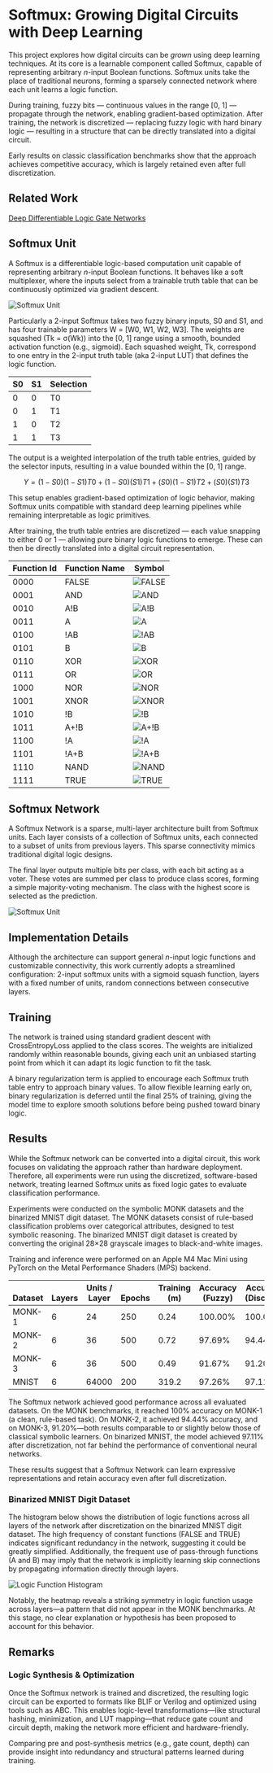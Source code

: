 # Softmux: Growing Digital Circuits with Deep Learning

This project explores how digital circuits can be _grown_ using deep learning techniques. At its core is a learnable component called Softmux, capable of representing arbitrary _n_-input Boolean functions. Softmux units take the place of traditional neurons, forming a sparsely connected network where each unit learns a logic function.

During training, fuzzy bits — continuous values in the range [0, 1] — propagate through the network, enabling gradient-based optimization. After training, the network is discretized — replacing fuzzy logic with hard binary logic — resulting in a structure that can be directly translated into a digital circuit.

Early results on classic classification benchmarks show that the approach achieves competitive accuracy, which is largely retained even after full discretization.

## Related Work
[Deep Differentiable Logic Gate Networks](https://github.com/Felix-Petersen/difflogic)

## Softmux Unit

A Softmux is a differentiable logic-based computation unit capable of representing arbitrary _n_-input Boolean functions. It behaves like a soft multiplexer, where the inputs select from a trainable truth table that can be continuously optimized via gradient descent.

![Softmux Unit](docs/images/softmux-unit.png)

Particularly a 2-input Softmux takes two fuzzy binary inputs, S0 and S1, and has four trainable parameters W = [W0, W1, W2, W3]. The weights are squashed (Tk = σ(Wk)) into the [0, 1] range using a smooth, bounded activation function (e.g.,  sigmoid). Each squashed weight, Tk, correspond to one entry in the 2-input truth table (aka 2-input LUT) that defines the logic function. 

| S0 | S1 | Selection   |
|----|----|-------------|
| 0  | 0  | T0          |
| 0  | 1  | T1          |
| 1  | 0  | T2          |
| 1  | 1  | T3          |

The output is a weighted interpolation of the truth table entries, guided by the selector inputs, resulting in a value bounded within the [0, 1] range.

$$
Y = (1 − S0)(1 − S1)T0 +
    (1 − S0)(    S1)T1 +
    (    S0)(1 − S1)T2 + 
    (    S0)(    S1)T3
$$

This setup enables gradient-based optimization of logic behavior, making Softmux units compatible with standard deep learning pipelines while remaining interpretable as logic primitives. 

After training, the truth table entries are discretized — each value snapping to either 0 or 1 — allowing pure binary logic functions to emerge. These can then be directly translated into a digital circuit representation.

| Function Id | Function Name   | Symbol                                            |
|-------------|-----------------|-------------------------------------------------|
| 0000        | FALSE           | ![FALSE](docs/images/gates/GATE-0000-FALSE.png) |
| 0001        | AND             | ![AND](docs/images/gates/GATE-0001-AND.png) |
| 0010        | A!B             | ![A!B](docs/images/gates/GATE-0010-AANDNOTB.png) |
| 0011        | A               | ![A](docs/images/gates/GATE-0011-A.png) |
| 0100        | !AB             | ![!AB](docs/images/gates/GATE-0100-NOTAANDB.png) |
| 0101        | B               | ![B](docs/images/gates/GATE-0101-B.png) |
| 0110        | XOR             | ![XOR](docs/images/gates/GATE-0110-XOR.png) |
| 0111        | OR              | ![OR](docs/images/gates/GATE-0111-OR.png) |
| 1000        | NOR             | ![NOR](docs/images/gates/GATE-1000-NOR.png) |
| 1001        | XNOR            | ![XNOR](docs/images/gates/GATE-1001-XNOR.png) |
| 1010        | !B              | ![!B](docs/images/gates/GATE-1010-NOTB.png) |
| 1011        | A+!B            | ![A+!B](docs/images/gates/GATE-1011-AORNOTB.png) |
| 1100        | !A              | ![!A](docs/images/gates/GATE-1100-NOTA.png) |
| 1101        | !A+B            | ![!A+B](docs/images/gates/GATE-1101-NOTAORB.png) |
| 1110        | NAND            | ![NAND](docs/images/gates/GATE-1110-NAND.png) |
| 1111        | TRUE            | ![TRUE](docs/images/gates/GATE-1111-TRUE.png) |

## Softmux Network
A Softmux Network is a sparse, multi-layer architecture built from Softmux units. Each layer consists of a collection of Softmux units, each connected to a subset of units from  previous layers. This sparse connectivity mimics traditional digital logic designs. 

The final layer outputs multiple bits per class, with each bit acting as a voter. These votes are summed per class to produce class scores, forming a simple majority-voting mechanism. The class with the highest score is selected as the prediction.

![Softmux Unit](docs/images/softmux-network.png)

## Implementation Details

Although the architecture can support general _n_-input logic functions and customizable connectivity, this work currently adopts a streamlined configuration: 2-input softmux units with a sigmoid squash function, layers with a fixed number of units, random connections between consecutive layers.

## Training

The network is trained using standard gradient descent with CrossEntropyLoss applied to the class scores. The weights are initialized randomly within reasonable bounds, giving each unit an unbiased starting point from which it can adapt its logic function to fit the task.

A binary regularization term is applied to encourage each Softmux truth table entry to approach binary values. To allow flexible learning early on, binary regularization is deferred until the final 25% of training, giving the model time to explore smooth solutions before being pushed toward binary logic. 

## Results

While the Softmux network can be converted into a digital circuit, this work focuses on validating the approach rather than hardware deployment. Therefore, all experiments were run using the discretized, software-based network, treating learned Softmux units as fixed logic gates to evaluate classification performance.

Experiments were conducted on the symbolic MONK datasets and the binarized MNIST digit dataset. The MONK datasets consist of rule-based classification problems over categorical attributes, designed to test symbolic reasoning. The binarized MNIST digit dataset is created by converting the original 28×28 grayscale images to black-and-white images. 

Training and inference were performed on an Apple M4 Mac Mini using PyTorch on the Metal Performance Shaders (MPS) backend.

| <br>Dataset | <br>Layers | Units /<br>Layer | <br>Epochs | Training<br>(m) | Accuracy<br>(Fuzzy) | Accuracy<br>(Discrete) |
|---------|--------|---------------|--------|--------------|------------------|---------------------|
| MONK-1  | 6 |    24 | 250 | 0.24 | 100.00% | 100.00% |
| MONK-2  | 6 |    36 | 500 | 0.72  | 97.69% | 94.44% |
| MONK-3  | 6 |    36 | 500 | 0.49 | 91.67%  | 91.20% |
| MNIST   | 6 | 64000 | 200 | 319.2  | 97.26% | 97.11% |

The Softmux network achieved good performance across all evaluated datasets. On the MONK benchmarks, it reached 100% accuracy on MONK-1 (a clean, rule-based task). On MONK-2, it achieved 94.44% accuracy, and on MONK-3, 91.20%—both results comparable to or slightly below those of classical symbolic learners. On binarized MNIST, the model achieved 97.11% after discretization, not far behind the performance of conventional neural networks. 

These results suggest that a Softmux Network can learn expressive representations and retain accuracy even after full discretization.

### Binarized MNIST Digit Dataset

The histogram below shows the distribution of logic functions across all layers of the network after discretization on the binarized MNIST digit dataset. The high frequency of constant functions (FALSE and TRUE) indicates significant redundancy in the network, suggesting it could be greatly simplified. Additionally, the frequent use of pass-through functions (A and B) may imply that the network is implicitly learning skip connections by propagating information directly through layers.

![Logic Function Histogram](docs/images/mnist-logic_function_histogram_grid.png)

Notably, the heatmap reveals a striking symmetry in logic function usage across layers—a pattern that did not appear in the MONK benchmarks. At this stage, no clear explanation or hypothesis has been proposed to account for this behavior.


## Remarks
### Logic Synthesis & Optimization
Once the Softmux network is trained and discretized, the resulting logic circuit can be exported to formats like BLIF or Verilog and optimized using tools such as ABC. This enables logic-level transformations—like structural hashing, minimization, and LUT mapping—that reduce gate count and circuit depth, making the network more efficient and hardware-friendly.

Comparing pre and post-synthesis metrics (e.g., gate count, depth) can provide insight into redundancy and structural patterns learned during training. 

